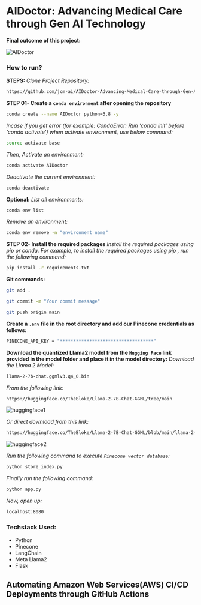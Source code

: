 # AIDoctor: Advancing Medical Care through Gen AI Technology

**Final outcome of this project:**

![AIDoctor](https://github.com/user-attachments/assets/876f6fd3-d526-4874-a344-6ce3f3e919d4)



### How to run?

**STEPS:**
*Clone Project Repository:*
```Bash
https://github.com/jcm-ai/AIDoctor-Advancing-Medical-Care-through-Gen-AI-Technology.git
```

**STEP 01- Create a `conda environment` after opening the repository**
```Bash
conda create --name AIDoctor python=3.8 -y
```
*Incase if you get error (for example: CondaError: Run 'conda init' before 'conda activate') when activate environment, use below command:*
```Bash
source activate base
```
*Then, Activate an environment:*
```Bash
conda activate AIDoctor
```
*Deactivate the current environment:*
```Bash
conda deactivate
```
**Optional:**
*List all environments:*
```Bash
conda env list
```
*Remove an environment:*
```Bash
conda env remove -n "environment name"
```

**STEP 02- Install the required packages**
*Install the required packages using pip or conda. For example, to install the required packages using pip , run the following command:*
```Bash
pip install -r requirements.txt
```
**Git commands:**
```Bash
git add .
```
```Bash
git commit -m "Your commit message"
```
```Bash
git push origin main
```
**Create a `.env` file in the root directory and add our Pinecone credentials as follows:**
```Bash
PINECONE_API_KEY = "***********************************"
```

**Download the quantized Llama2 model from the `Hugging Face` link provided in the model folder and place it in the model directory:**
*Download the Llama 2 Model:*
```Bash
llama-2-7b-chat.ggmlv3.q4_0.bin
```
*From the following link:*
```Bash
https://huggingface.co/TheBloke/Llama-2-7B-Chat-GGML/tree/main
```

![huggingface1](https://github.com/user-attachments/assets/7a7924d0-d792-4aea-89cf-e38d32f6e447)


*Or direct download from this link:*
```Bash
https://huggingface.co/TheBloke/Llama-2-7B-Chat-GGML/blob/main/llama-2-7b-chat.ggmlv3.q4_0.bin
```

![huggingface2](https://github.com/user-attachments/assets/bbe60d2e-c2ed-4c07-b437-27c82b7f2da9)


*Run the following command to execute `Pinecone vector database`:*
```Bash
python store_index.py
```

*Finally run the following command:*
```Bash
python app.py
```
*Now, open up:*
```Bash
localhost:8080
```

### Techstack Used:
- Python
- Pinecone
- LangChain
- Meta Llama2
- Flask

## Automating Amazon Web Services(AWS) CI/CD Deployments through GitHub Actions